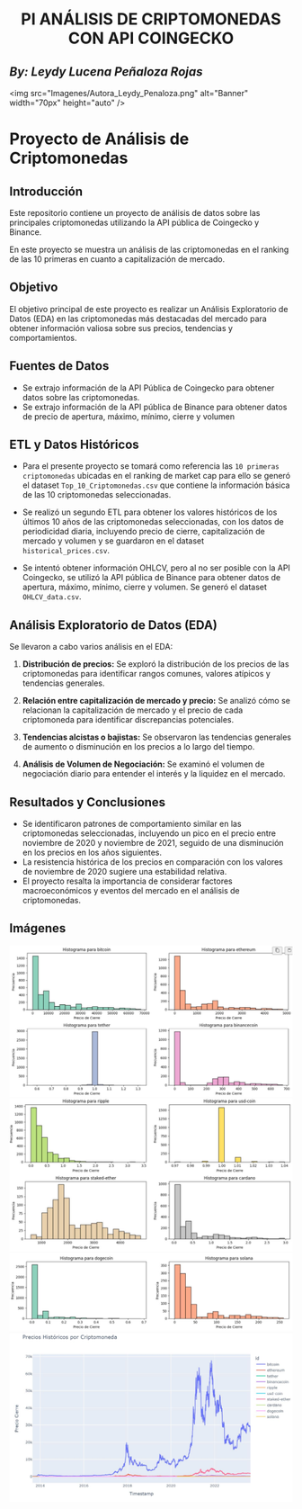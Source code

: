
# <h1 align=center> **PI ANÁLISIS DE CRIPTOMONEDAS CON API COINGECKO** </h1>
## **_By: Leydy Lucena Peñaloza Rojas_**
<img src="Imagenes/Autora_Leydy_Penaloza.png" alt="Banner" width="70px" height="auto" />


# Proyecto de Análisis de Criptomonedas

## Introducción

Este repositorio contiene un proyecto de análisis de datos sobre las principales criptomonedas utilizando la API pública de Coingecko y Binance.

En este proyecto se muestra un análisis de las criptomonedas en el ranking de las 10 primeras en cuanto a capitalización de mercado.


## Objetivo
El objetivo principal de este proyecto es realizar un Análisis Exploratorio de Datos (EDA) en las criptomonedas más destacadas del mercado para obtener información valiosa sobre sus precios, tendencias y comportamientos.

## Fuentes de Datos
- Se extrajo información de la API Pública de Coingecko para obtener datos sobre las criptomonedas.
- Se extrajo información de la API pública de Binance para obtener datos de precio de apertura, máximo, mínimo, cierre y volumen

## ETL y Datos Históricos
- Para el presente proyecto se tomará como referencia las `10 primeras criptomonedas` ubicadas en el ranking de market cap para ello se generó el dataset `Top_10_Criptomonedas.csv` que contiene la información básica de las 10 criptomonedas seleccionadas.

- Se realizó un segundo ETL para obtener los valores históricos de los últimos 10 años de las criptomonedas seleccionadas, con los datos de periodicidad diaria, incluyendo precio de cierre, capitalización de mercado y volumen y se guardaron en el dataset `historical_prices.csv`.

- Se intentó obtener información OHLCV, pero al no ser posible con la API Coingecko, se utilizó la API pública de Binance para obtener datos de apertura, máximo, mínimo, cierre y volumen. Se generó el dataset `OHLCV_data.csv`.

## Análisis Exploratorio de Datos (EDA)
Se llevaron a cabo varios análisis en el EDA:

1. **Distribución de precios:** Se exploró la distribución de los precios de las criptomonedas para identificar rangos comunes, valores atípicos y tendencias generales.

2. **Relación entre capitalización de mercado y precio:** Se analizó cómo se relacionan la capitalización de mercado y el precio de cada criptomoneda para identificar discrepancias potenciales.

3. **Tendencias alcistas o bajistas:** Se observaron las tendencias generales de aumento o disminución en los precios a lo largo del tiempo.

4. **Análisis de Volumen de Negociación:** Se examinó el volumen de negociación diario para entender el interés y la liquidez en el mercado.

## Resultados y Conclusiones
- Se identificaron patrones de comportamiento similar en las criptomonedas seleccionadas, incluyendo un pico en el precio entre noviembre de 2020 y noviembre de 2021, seguido de una disminución en los precios en los años siguientes.
- La resistencia histórica de los precios en comparación con los valores de noviembre de 2020 sugiere una estabilidad relativa.
- El proyecto resalta la importancia de considerar factores macroeconómicos y eventos del mercado en el análisis de criptomonedas.

## Imágenes
![Gráfico de Precios](/Imagenes/Grafico_precios1.JPG)
![Gráfico de Relación](/Imagenes/Grafico_precios2.JPG)
![Gráfico de Tendencias](/Imagenes/Grafico_precios3.JPG)
![Gráfico de Volumen](/Imagenes/Grafico_precios4.JPG)